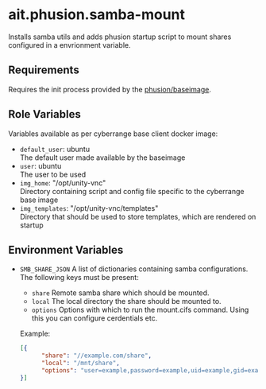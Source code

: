 # ait.phusion.samba-mount

Installs samba utils and adds phusion startup script to mount shares configured in a envrionment variable.
## Requirements

Requires the init process provided by the [phusion/baseimage](https://hub.docker.com/r/phusion/baseimage/).

## Role Variables

Variables available as per cyberrange base client docker image:
- `default_user`: ubuntu  
   The default user made available by the baseimage
- `user`: ubuntu  
   The user to be used
- `img_home`: "/opt/unity-vnc"  
   Directory containing script and config file specific to the cyberrange base image
- `img_templates`: "/opt/unity-vnc/templates"  
   Directory that should be used to store templates, which are rendered on startup

## Environment Variables

- `SMB_SHARE_JSON`
    A list of dictionaries containing samba configurations. The following keys must be present:
    - `share`
        Remote samba share which should be mounted.
    - `local`
        The local directory the share should be mounted to.
    - `options`
        Options with which to run the mount.cifs command. Using this you can configure cerdentials etc.  

    Example:
    ```json
    [{
          "share": "//example.com/share",
          "local": "/mnt/share",
          "options": "user=example,password=example,uid=example,gid=example"
    }]
    ```
